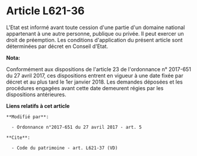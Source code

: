# Article L621-36

L'Etat est informé avant toute cession d'une partie d'un domaine national appartenant à une autre personne, publique ou
privée. Il peut exercer un droit de préemption. Les conditions d'application du présent article sont déterminées par décret
en Conseil d'Etat.

**Nota:**

Conformément aux dispositions de l'article 23 de l'ordonnance n° 2017-651 du 27 avril 2017, ces dispositions entrent en
vigueur à une date fixée par décret et au plus tard le 1er janvier 2018. Les demandes déposées et les procédures engagées
avant cette date demeurent régies par les dispositions antérieures.

**Liens relatifs à cet article**

	**Modifié par**:

	  - Ordonnance n°2017-651 du 27 avril 2017 - art. 5

	**Cite**:

	  - Code du patrimoine - art. L621-37 (VD)
